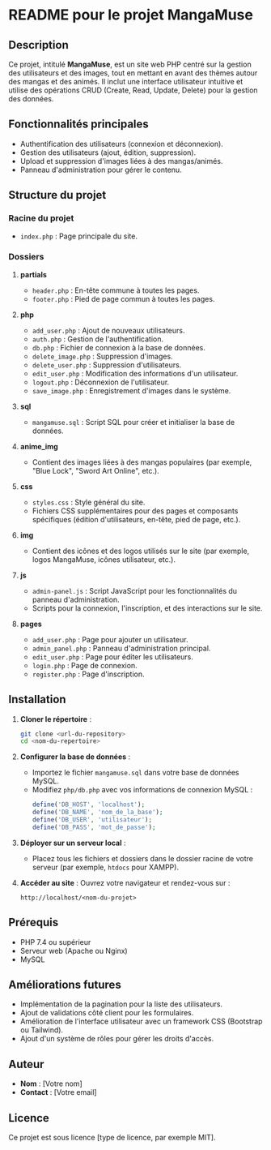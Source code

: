 
# README pour le projet MangaMuse

## Description
Ce projet, intitulé **MangaMuse**, est un site web PHP centré sur la gestion des utilisateurs et des images, tout en mettant en avant des thèmes autour des mangas et des animés. Il inclut une interface utilisateur intuitive et utilise des opérations CRUD (Create, Read, Update, Delete) pour la gestion des données.

## Fonctionnalités principales
- Authentification des utilisateurs (connexion et déconnexion).
- Gestion des utilisateurs (ajout, édition, suppression).
- Upload et suppression d'images liées à des mangas/animés.
- Panneau d'administration pour gérer le contenu.

## Structure du projet

### Racine du projet
- `index.php` : Page principale du site.

### Dossiers
1. **partials**
   - `header.php` : En-tête commune à toutes les pages.
   - `footer.php` : Pied de page commun à toutes les pages.

2. **php**
   - `add_user.php` : Ajout de nouveaux utilisateurs.
   - `auth.php` : Gestion de l'authentification.
   - `db.php` : Fichier de connexion à la base de données.
   - `delete_image.php` : Suppression d'images.
   - `delete_user.php` : Suppression d'utilisateurs.
   - `edit_user.php` : Modification des informations d'un utilisateur.
   - `logout.php` : Déconnexion de l'utilisateur.
   - `save_image.php` : Enregistrement d'images dans le système.

3. **sql**
   - `mangamuse.sql` : Script SQL pour créer et initialiser la base de données.

4. **anime_img**
   - Contient des images liées à des mangas populaires (par exemple, "Blue Lock", "Sword Art Online", etc.).

5. **css**
   - `styles.css` : Style général du site.
   - Fichiers CSS supplémentaires pour des pages et composants spécifiques (édition d'utilisateurs, en-tête, pied de page, etc.).

6. **img**
   - Contient des icônes et des logos utilisés sur le site (par exemple, logos MangaMuse, icônes utilisateur, etc.).

7. **js**
   - `admin-panel.js` : Script JavaScript pour les fonctionnalités du panneau d'administration.
   - Scripts pour la connexion, l'inscription, et des interactions sur le site.

8. **pages**
   - `add_user.php` : Page pour ajouter un utilisateur.
   - `admin_panel.php` : Panneau d'administration principal.
   - `edit_user.php` : Page pour éditer les utilisateurs.
   - `login.php` : Page de connexion.
   - `register.php` : Page d'inscription.

## Installation

1. **Cloner le répertoire** :
   ```bash
   git clone <url-du-repository>
   cd <nom-du-repertoire>
   ```

2. **Configurer la base de données** :
   - Importez le fichier `mangamuse.sql` dans votre base de données MySQL.
   - Modifiez `php/db.php` avec vos informations de connexion MySQL :
     ```php
     define('DB_HOST', 'localhost');
     define('DB_NAME', 'nom_de_la_base');
     define('DB_USER', 'utilisateur');
     define('DB_PASS', 'mot_de_passe');
     ```

3. **Déployer sur un serveur local** :
   - Placez tous les fichiers et dossiers dans le dossier racine de votre serveur (par exemple, `htdocs` pour XAMPP).

4. **Accéder au site** :
   Ouvrez votre navigateur et rendez-vous sur :
   ```
   http://localhost/<nom-du-projet>
   ```

## Prérequis
- PHP 7.4 ou supérieur
- Serveur web (Apache ou Nginx)
- MySQL

## Améliorations futures
- Implémentation de la pagination pour la liste des utilisateurs.
- Ajout de validations côté client pour les formulaires.
- Amélioration de l'interface utilisateur avec un framework CSS (Bootstrap ou Tailwind).
- Ajout d'un système de rôles pour gérer les droits d'accès.

## Auteur
- **Nom** : [Votre nom]
- **Contact** : [Votre email]

## Licence
Ce projet est sous licence [type de licence, par exemple MIT].
